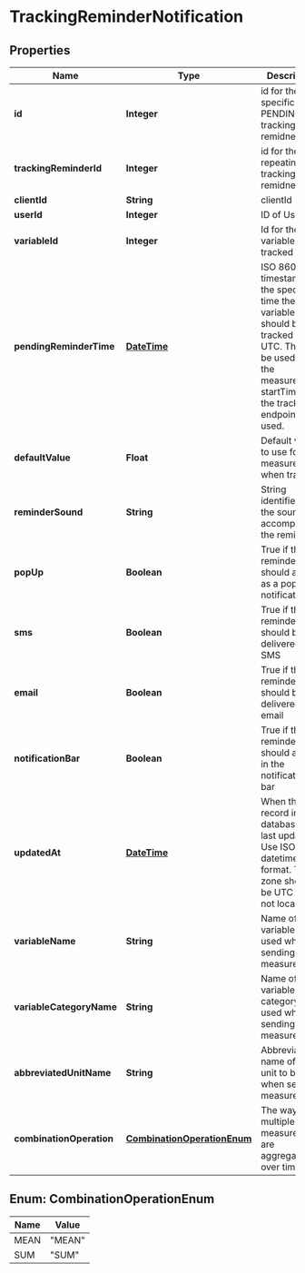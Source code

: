 
# TrackingReminderNotification

## Properties
Name | Type | Description | Notes
------------ | ------------- | ------------- | -------------
**id** | **Integer** | id for the specific PENDING tracking remidner | 
**trackingReminderId** | **Integer** | id for the repeating tracking remidner | 
**clientId** | **String** | clientId |  [optional]
**userId** | **Integer** | ID of User |  [optional]
**variableId** | **Integer** | Id for the variable to be tracked |  [optional]
**pendingReminderTime** | [**DateTime**](DateTime.md) | ISO 8601 timestamp for the specific time the variable should be tracked in UTC.  This will be used for the measurement startTime if the track endpoint is used. |  [optional]
**defaultValue** | **Float** | Default value to use for the measurement when tracking |  [optional]
**reminderSound** | **String** | String identifier for the sound to accompany the reminder |  [optional]
**popUp** | **Boolean** | True if the reminders should appear as a popup notification |  [optional]
**sms** | **Boolean** | True if the reminders should be delivered via SMS |  [optional]
**email** | **Boolean** | True if the reminders should be delivered via email |  [optional]
**notificationBar** | **Boolean** | True if the reminders should appear in the notification bar |  [optional]
**updatedAt** | [**DateTime**](DateTime.md) | When the record in the database was last updated. Use ISO 8601 datetime format. Time zone should be UTC and not local. |  [optional]
**variableName** | **String** | Name of the variable to be used when sending measurements |  [optional]
**variableCategoryName** | **String** | Name of the variable category to be used when sending measurements |  [optional]
**abbreviatedUnitName** | **String** | Abbreviated name of the unit to be used when sending measurements |  [optional]
**combinationOperation** | [**CombinationOperationEnum**](#CombinationOperationEnum) | The way multiple measurements are aggregated over time |  [optional]


<a name="CombinationOperationEnum"></a>
## Enum: CombinationOperationEnum
Name | Value
---- | -----
MEAN | &quot;MEAN&quot;
SUM | &quot;SUM&quot;



